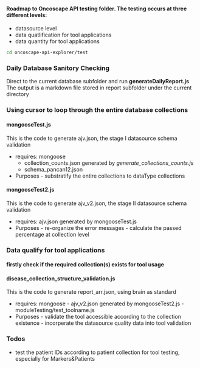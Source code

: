 #### Roadmap to Oncoscape API testing folder. The testing occurs at three different levels: 

- datasource level
- data quatlification for tool applications
- data quantity for tool applications

```sh
cd oncoscape-api-explorer/test
```

### Daily Database Sanitory Checking

Direct to the current database subfolder and run **generateDailyReport.js** 
The output is a markdown file stored in report subfolder under the current directory


### Using cursor to loop through the entire database collections

#### **mongooseTest.js**
This is the code to generate ajv.json, the stage I datasource schema validation

- requires: mongoose
  - collection_counts.json generated by *generate_collections_counts.js*
  - schema_pancan12.json
- Purposes
        - substratify the entire collections to dataType collections

#### **mongooseTest2.js**

This is the code to generate ajv_v2.json, the stage II datasource schema validation
- requires: ajv.json generated by mongooseTest.js
- Purposes
      - re-organize the error messages 
      - calculate the passed percentage at collection level


### Data qualify for tool applications

#### firstly check if the required collection(s) exists for tool usage

#### **disease_collection_structure_validation.js**

This is the code to generate report_arr.json, using brain as standard
- requires: mongoose
      - ajv_v2.json generated by mongooseTest2.js
      - moduleTesting/test_toolname.js
- Purposes
      - validate the tool accessible according to the collection existence
      - incorperate the datasource quality data into tool validation

### Todos

 - test the patient IDs according to patient collection for tool testing, especially for Markers&Patients


